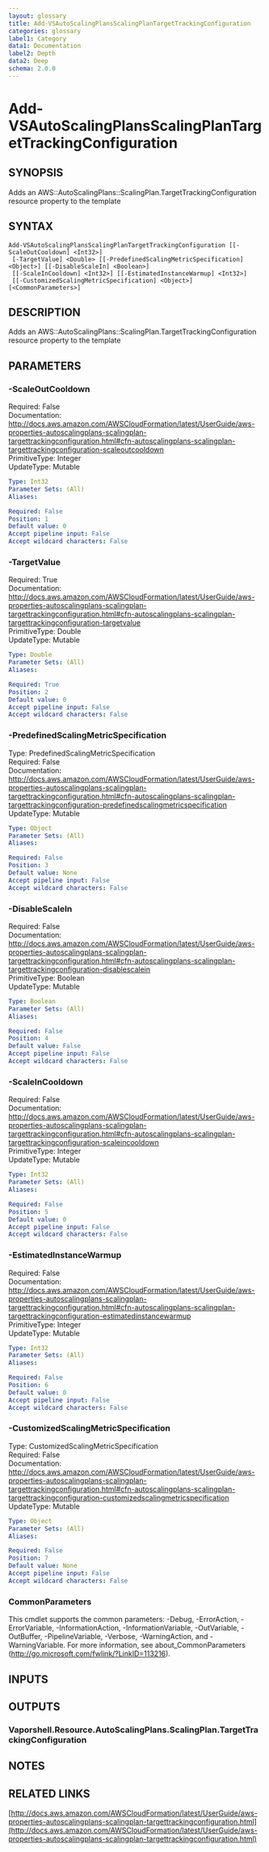 ```yaml
---
layout: glossary
title: Add-VSAutoScalingPlansScalingPlanTargetTrackingConfiguration
categories: glossary
label1: Category
data1: Documentation
label2: Depth
data2: Deep
schema: 2.0.0
---
```


# Add-VSAutoScalingPlansScalingPlanTargetTrackingConfiguration

## SYNOPSIS
Adds an AWS::AutoScalingPlans::ScalingPlan.TargetTrackingConfiguration resource property to the template

## SYNTAX

```
Add-VSAutoScalingPlansScalingPlanTargetTrackingConfiguration [[-ScaleOutCooldown] <Int32>]
 [-TargetValue] <Double> [[-PredefinedScalingMetricSpecification] <Object>] [[-DisableScaleIn] <Boolean>]
 [[-ScaleInCooldown] <Int32>] [[-EstimatedInstanceWarmup] <Int32>]
 [[-CustomizedScalingMetricSpecification] <Object>] [<CommonParameters>]
```

## DESCRIPTION
Adds an AWS::AutoScalingPlans::ScalingPlan.TargetTrackingConfiguration resource property to the template

## PARAMETERS

### -ScaleOutCooldown
Required: False    
Documentation: http://docs.aws.amazon.com/AWSCloudFormation/latest/UserGuide/aws-properties-autoscalingplans-scalingplan-targettrackingconfiguration.html#cfn-autoscalingplans-scalingplan-targettrackingconfiguration-scaleoutcooldown    
PrimitiveType: Integer    
UpdateType: Mutable

```yaml
Type: Int32
Parameter Sets: (All)
Aliases:

Required: False
Position: 1
Default value: 0
Accept pipeline input: False
Accept wildcard characters: False
```

### -TargetValue
Required: True    
Documentation: http://docs.aws.amazon.com/AWSCloudFormation/latest/UserGuide/aws-properties-autoscalingplans-scalingplan-targettrackingconfiguration.html#cfn-autoscalingplans-scalingplan-targettrackingconfiguration-targetvalue    
PrimitiveType: Double    
UpdateType: Mutable

```yaml
Type: Double
Parameter Sets: (All)
Aliases:

Required: True
Position: 2
Default value: 0
Accept pipeline input: False
Accept wildcard characters: False
```

### -PredefinedScalingMetricSpecification
Type: PredefinedScalingMetricSpecification    
Required: False    
Documentation: http://docs.aws.amazon.com/AWSCloudFormation/latest/UserGuide/aws-properties-autoscalingplans-scalingplan-targettrackingconfiguration.html#cfn-autoscalingplans-scalingplan-targettrackingconfiguration-predefinedscalingmetricspecification    
UpdateType: Mutable

```yaml
Type: Object
Parameter Sets: (All)
Aliases:

Required: False
Position: 3
Default value: None
Accept pipeline input: False
Accept wildcard characters: False
```

### -DisableScaleIn
Required: False    
Documentation: http://docs.aws.amazon.com/AWSCloudFormation/latest/UserGuide/aws-properties-autoscalingplans-scalingplan-targettrackingconfiguration.html#cfn-autoscalingplans-scalingplan-targettrackingconfiguration-disablescalein    
PrimitiveType: Boolean    
UpdateType: Mutable

```yaml
Type: Boolean
Parameter Sets: (All)
Aliases:

Required: False
Position: 4
Default value: False
Accept pipeline input: False
Accept wildcard characters: False
```

### -ScaleInCooldown
Required: False    
Documentation: http://docs.aws.amazon.com/AWSCloudFormation/latest/UserGuide/aws-properties-autoscalingplans-scalingplan-targettrackingconfiguration.html#cfn-autoscalingplans-scalingplan-targettrackingconfiguration-scaleincooldown    
PrimitiveType: Integer    
UpdateType: Mutable

```yaml
Type: Int32
Parameter Sets: (All)
Aliases:

Required: False
Position: 5
Default value: 0
Accept pipeline input: False
Accept wildcard characters: False
```

### -EstimatedInstanceWarmup
Required: False    
Documentation: http://docs.aws.amazon.com/AWSCloudFormation/latest/UserGuide/aws-properties-autoscalingplans-scalingplan-targettrackingconfiguration.html#cfn-autoscalingplans-scalingplan-targettrackingconfiguration-estimatedinstancewarmup    
PrimitiveType: Integer    
UpdateType: Mutable

```yaml
Type: Int32
Parameter Sets: (All)
Aliases:

Required: False
Position: 6
Default value: 0
Accept pipeline input: False
Accept wildcard characters: False
```

### -CustomizedScalingMetricSpecification
Type: CustomizedScalingMetricSpecification    
Required: False    
Documentation: http://docs.aws.amazon.com/AWSCloudFormation/latest/UserGuide/aws-properties-autoscalingplans-scalingplan-targettrackingconfiguration.html#cfn-autoscalingplans-scalingplan-targettrackingconfiguration-customizedscalingmetricspecification    
UpdateType: Mutable

```yaml
Type: Object
Parameter Sets: (All)
Aliases:

Required: False
Position: 7
Default value: None
Accept pipeline input: False
Accept wildcard characters: False
```

### CommonParameters
This cmdlet supports the common parameters: -Debug, -ErrorAction, -ErrorVariable, -InformationAction, -InformationVariable, -OutVariable, -OutBuffer, -PipelineVariable, -Verbose, -WarningAction, and -WarningVariable.
For more information, see about_CommonParameters (http://go.microsoft.com/fwlink/?LinkID=113216).

## INPUTS

## OUTPUTS

### Vaporshell.Resource.AutoScalingPlans.ScalingPlan.TargetTrackingConfiguration

## NOTES

## RELATED LINKS

[http://docs.aws.amazon.com/AWSCloudFormation/latest/UserGuide/aws-properties-autoscalingplans-scalingplan-targettrackingconfiguration.html](http://docs.aws.amazon.com/AWSCloudFormation/latest/UserGuide/aws-properties-autoscalingplans-scalingplan-targettrackingconfiguration.html)

